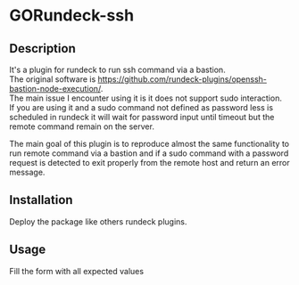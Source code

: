 # GORundeck-ssh

## Description
It's a plugin for rundeck to run ssh command via a bastion.\
The original software is https://github.com/rundeck-plugins/openssh-bastion-node-execution/. \
The main issue I encounter using it is it does not support sudo interaction.\
If you are using it and a sudo command not defined as password less is scheduled in rundeck it will wait for
password input until timeout but the remote command remain on the server.   

The main goal of this plugin is to reproduce almost the same functionality to run remote command via a bastion and if
a sudo command with a password request is detected to exit properly from the remote host and return an error message.

## Installation
Deploy the package like others rundeck plugins.


## Usage
Fill the form with all expected values

